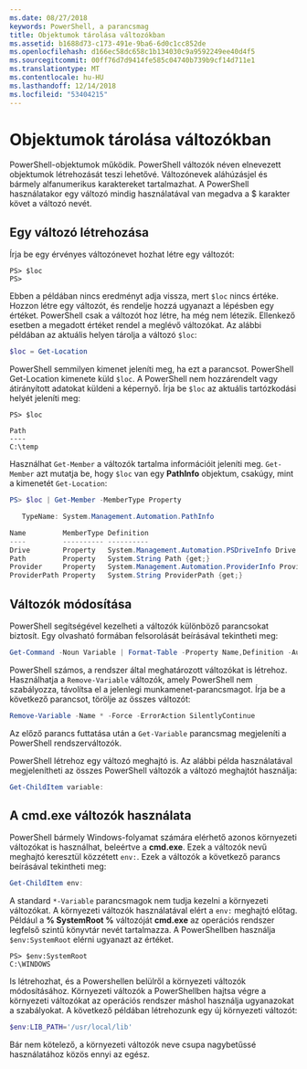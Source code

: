 ```yaml
---
ms.date: 08/27/2018
keywords: PowerShell, a parancsmag
title: Objektumok tárolása változókban
ms.assetid: b1688d73-c173-491e-9ba6-6d0c1cc852de
ms.openlocfilehash: d166ec58dc658c1b134030c9a9592249ee40d4f5
ms.sourcegitcommit: 00ff76d7d9414fe585c04740b739b9cf14d711e1
ms.translationtype: MT
ms.contentlocale: hu-HU
ms.lasthandoff: 12/14/2018
ms.locfileid: "53404215"
---
```

# <a name="using-variables-to-store-objects"></a>Objektumok tárolása változókban

PowerShell-objektumok működik. PowerShell változók néven elnevezett objektumok létrehozását teszi lehetővé.
Változónevek aláhúzásjel és bármely alfanumerikus karaktereket tartalmazhat. A PowerShell használatakor egy változó mindig használatával van megadva a \$ karakter követ a változó nevét.

## <a name="creating-a-variable"></a>Egy változó létrehozása

Írja be egy érvényes változónevet hozhat létre egy változót:

```
PS> $loc
PS>
```

Ebben a példában nincs eredményt adja vissza, mert `$loc` nincs értéke. Hozzon létre egy változót, és rendelje hozzá ugyanazt a lépésben egy értéket. PowerShell csak a változót hoz létre, ha még nem létezik.
Ellenkező esetben a megadott értéket rendel a meglévő változókat. Az alábbi példában az aktuális helyen tárolja a változó `$loc`:

```powershell
$loc = Get-Location
```

PowerShell semmilyen kimenet jeleníti meg, ha ezt a parancsot. PowerShell Get-Location kimenete küld `$loc`. A PowerShell nem hozzárendelt vagy átirányított adatokat küldeni a képernyő. Írja be `$loc` az aktuális tartózkodási helyét jeleníti meg:

```
PS> $loc

Path
----
C:\temp
```

Használhat `Get-Member` a változók tartalma információit jeleníti meg. `Get-Member` azt mutatja be, hogy `$loc` van egy **PathInfo** objektum, csakúgy, mint a kimenetét `Get-Location`:

```powershell
PS> $loc | Get-Member -MemberType Property

   TypeName: System.Management.Automation.PathInfo

Name         MemberType Definition
----         ---------- ----------
Drive        Property   System.Management.Automation.PSDriveInfo Drive {get;}
Path         Property   System.String Path {get;}
Provider     Property   System.Management.Automation.ProviderInfo Provider {...
ProviderPath Property   System.String ProviderPath {get;}
```

## <a name="manipulating-variables"></a>Változók módosítása

PowerShell segítségével kezelheti a változók különböző parancsokat biztosít. Egy olvasható formában felsorolását beírásával tekintheti meg:

```powershell
Get-Command -Noun Variable | Format-Table -Property Name,Definition -AutoSize -Wrap
```

PowerShell számos, a rendszer által meghatározott változókat is létrehoz. Használhatja a `Remove-Variable` változók, amely PowerShell nem szabályozza, távolítsa el a jelenlegi munkamenet-parancsmagot. Írja be a következő parancsot, törölje az összes változót:

```powershell
Remove-Variable -Name * -Force -ErrorAction SilentlyContinue
```

Az előző parancs futtatása után a `Get-Variable` parancsmag megjeleníti a PowerShell rendszerváltozók.

PowerShell létrehoz egy változó meghajtó is. Az alábbi példa használatával megjelenítheti az összes PowerShell változók a változó meghajtót használja:

```powershell
Get-ChildItem variable:
```

## <a name="using-cmdexe-variables"></a>A cmd.exe változók használata

PowerShell bármely Windows-folyamat számára elérhető azonos környezeti változókat is használhat, beleértve a **cmd.exe**. Ezek a változók nevű meghajtó keresztül közzétett `env:`. Ezek a változók a következő parancs beírásával tekintheti meg:

```powershell
Get-ChildItem env:
```

A standard `*-Variable` parancsmagok nem tudja kezelni a környezeti változókat. A környezeti változók használatával elért a `env:` meghajtó előtag. Például a **% SystemRoot %** változóját **cmd.exe** az operációs rendszer legfelső szintű könyvtár nevét tartalmazza. A PowerShellben használja `$env:SystemRoot` elérni ugyanazt az értéket.

```
PS> $env:SystemRoot
C:\WINDOWS
```

Is létrehozhat, és a Powershellen belülről a környezeti változók módosításához. Környezeti változók a PowerShellben hajtsa végre a környezeti változókat az operációs rendszer máshol használja ugyanazokat a szabályokat. A következő példában létrehozunk egy új környezeti változót:

```powershell
$env:LIB_PATH='/usr/local/lib'
```

Bár nem kötelező, a környezeti változók neve csupa nagybetűssé használatához közös ennyi az egész.
